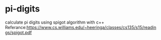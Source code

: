 # pi-digits
calculate pi digits using spigot algorithm with c++
Referance:https://www.cs.williams.edu/~heeringa/classes/cs135/s15/readings/spigot.pdf
